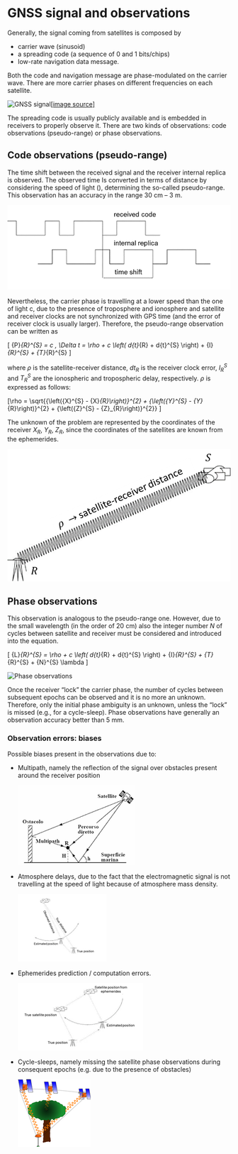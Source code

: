 # GNSS signal and observations

Generally, the signal coming from satellites is composed by

- carrier wave (sinusoid)
- a spreading code (a sequence of 0 and 1 bits/chips)
- low-rate navigation data message.

Both the code and navigation message are phase-modulated on the carrier wave. There are more carrier phases on different frequencies on each satellite.

![GNSS signal](./img/gnss_signal.gif "GNSS signal")[[image source]](https://www.tudelft.nl/citg/over-faculteit/afdelingen/geoscience-remote-sensing/education/bsc-education/reader-on-gps-positioning)

The spreading code is usually publicly available and is embedded in receivers to properly observe it.
There are two kinds of observations: code observations (pseudo-range) or phase observations.

## Code observations (pseudo-range)

The time shift between the received signal and the receiver internal replica is observed. The observed time Is converted in terms of distance by considering the speed of light (), determining the so-called pseudo-range. This observation has an accuracy in the range 30 cm – 3 m.

![Pseudo-range](./img/pseudo_range.png "Pseudo-range")

Nevertheless, the carrier phase is travelling at a lower speed than the one of light c, due to the presence of troposphere and ionosphere and satellite and receiver clocks are not synchronized with GPS time (and the error of receiver clock is usually larger). Therefore, the pseudo-range observation can be written as

\[ {P}_{R}^{S} = c \, \Delta t = \rho + c \left( d{t}_{R} + d{t}^{S} \right) + {I}_{R}^{S} + {T}_{R}^{S} \]

where $\rho$ is the satellite-receiver distance, $d{t}_{R}$ is the receiver clock error, ${I}_{R}^{S}$ and ${T}_{R}^{S}$ are the ionospheric and tropospheric delay, respectively. $\rho$ is expressed as follows:

\[\rho = \sqrt{{\left({X}^{S} - {X}_{R}\right)}^{2} + {\left({Y}^{S} - {Y}_{R}\right)}^{2} + {\left({Z}^{S} - {Z}_{R}\right)}^{2}}
\]

The unknown of the problem are represented by the coordinates of the receiver ${X}_{R}$, ${Y}_{R}$, ${Z}_{R}$, since the coordinates of the satellites are known from the ephemerides.

![Pseudo-range](./img/pseudo_range2.png "Pseudo-range")

## Phase observations

This observation is analogous to the pseudo-range one. However, due to the small wavelength (in the order of 20 cm) also the integer number $N$ of cycles between satellite and receiver must be considered and introduced into the equation.

\[ {L}_{R}^{S} = \rho + c \left( d{t}_{R} + d{t}^{S} \right) + {I}_{R}^{S} + {T}_{R}^{S} + {N}^{S} \lambda
\]

![Phase observations](./img/phase_observations.png "Phase observations")

Once the receiver “lock” the carrier phase, the number of cycles between subsequent epochs can be observed and it is no more an unknown. Therefore, only the initial phase ambiguity is an unknown, unless the “lock” is missed (e.g., for a cycle-sleep). Phase observations have generally an observation accuracy better than 5 mm.

### Observation errors: biases

Possible biases present in the observations due to:

- Multipath, namely the reflection of the signal over obstacles present around the receiver position

  ![Multipath](./img/multipath.png "Multipath")

- Atmosphere delays, due to the fact that the electromagnetic signal is not travelling at the speed of light because of atmosphere mass density.

  ![Atmosphere delays](./img/atmosphere_delays.png "Atmosphere delays")

- Ephemerides prediction / computation errors.

  ![Ephemerides prediction / computation errors](./img/ephemerides_prediction.png "Ephemerides prediction / computation errors")

- Cycle-sleeps, namely missing the satellite phase observations during consequent epochs (e.g. due to the presence of obstacles)

  ![Cycle-sleeps](./img/cycle_sleeps.png "Cycle-sleeps")
